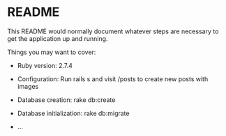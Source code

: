 # README

This README would normally document whatever steps are necessary to get the
application up and running.

Things you may want to cover:

* Ruby version: 2.7.4

* Configuration:
   Run rails s and visit /posts to create new posts with images 

* Database creation:
  rake db:create 

* Database initialization:
  rake db:migrate

* ...
